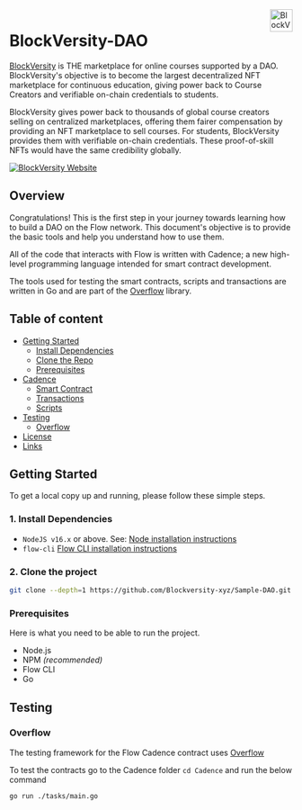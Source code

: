 <a href="https://www.blockversity.xyz/" target="_blank">
    <img src="https://www.blockversity.xyz/img/logo-1-1@1x.png" alt="BlockVersity logo" title="BlockVersity" align="right" height="40" />
</a>

# BlockVersity-DAO

[BlockVersity](https://www.blockversity.xyz/) is THE marketplace for online courses supported by a DAO. BlockVersity's objective is to become the largest decentralized NFT marketplace for continuous education, giving power back to Course Creators and verifiable on-chain credentials to students.

BlockVersity gives power back to thousands of global course creators selling on centralized marketplaces, offering them fairer compensation by providing an NFT marketplace to sell courses. For students, BlockVersity provides them with verifiable on-chain credentials. These proof-of-skill NFTs would have the same credibility globally.

[![BlockVersity Website](https://i.postimg.cc/Pfw7z1g4/Screenshot-2022-12-14-at-11-40-21-AM.png)](https://www.blockversity.xyz/)

## Overview

 Congratulations! This is the first step in your journey towards learning how to build a DAO on the Flow network. This document's objective is to provide the basic tools and help you understand how to use them.

 All of the code that interacts with Flow is written with Cadence; a new high-level programming language intended for smart contract development.

 The tools used for testing the smart contracts, scripts and transactions are written in Go and are part of the [Overflow](https://github.com/bjartek/overflow) library.

## Table of content

- [Getting Started](#installation)
    - [Install Dependencies](#install-dependencies)
    - [Clone the Repo](#clone-the-repo)
    - [Prerequisites](#prerequisites)
- [Cadence](#cadence)
    - [Smart Contract](#smart-contracts)
    - [Transactions](#transactions)
    - [Scripts](#scripts)
- [Testing](#testing)
    - [Overflow](#overflow)
- [License](#license)
- [Links](#links)

## Getting Started

To get a local copy up and running, please follow these simple steps.

### 1. Install Dependencies

- `NodeJS v16.x` or above. See: [Node installation instructions](https://nodejs.org/en/) <br/>
- `flow-cli` [Flow CLI installation instructions](https://docs.onflow.org/flow-cli) <br/>

### 2. Clone the project

```sh
git clone --depth=1 https://github.com/Blockversity-xyz/Sample-DAO.git
   ```

### Prerequisites

Here is what you need to be able to run the project.

- Node.js
- NPM _(recommended)_
- Flow CLI
- Go

## Testing

### Overflow
The testing framework for the Flow Cadence contract uses [Overflow](https://github.com/bjartek/overflow)

To test the contracts go to the Cadence folder `cd Cadence` and run the below command

```
go run ./tasks/main.go
```

